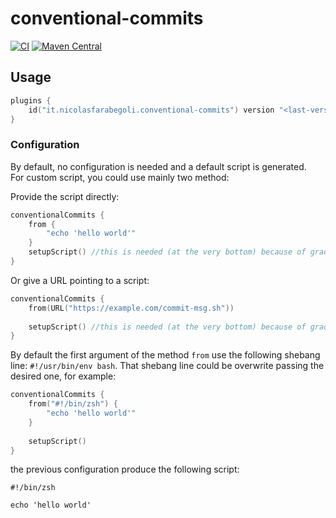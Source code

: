 # conventional-commits

[![CI](https://github.com/nicolasfara/conventional-commits/actions/workflows/build-release.yml/badge.svg)](https://github.com/nicolasfara/conventional-commits/actions/workflows/build-release.yml)
[![Maven Central](https://maven-badges.herokuapp.com/maven-central/it.nicolasfarabegoli/conventional-commits/badge.svg)](https://maven-badges.herokuapp.com/maven-central/it.nicolasfarabegoli/conventional-commits)

## Usage
```kotlin
plugins {
    id("it.nicolasfarabegoli.conventional-commits") version "<last-version>"
}
```

### Configuration

By default, no configuration is needed and a default script is generated.  
For custom script, you could use mainly two method:

Provide the script directly:

```kotlin
conventionalCommits {
    from {
        "echo 'hello world'"
    }
    setupScript() //this is needed (at the very bottom) because of gradle :(
}
```

Or give a URL pointing to a script:

```kotlin
conventionalCommits {
    from(URL("https://example.com/commit-msg.sh"))
    
    setupScript() //this is needed (at the very bottom) because of gradle :(
}
```

By default the first argument of the method `from` use the following shebang line: `#!/usr/bin/env bash`.
That shebang line could be overwrite passing the desired one, for example:

```kotlin
conventionalCommits {
    from("#!/bin/zsh") {
        "echo 'hello world'"
    }
    
    setupScript()
}
```
the previous configuration produce the following script:

```shell
#!/bin/zsh

echo 'hello world'
```